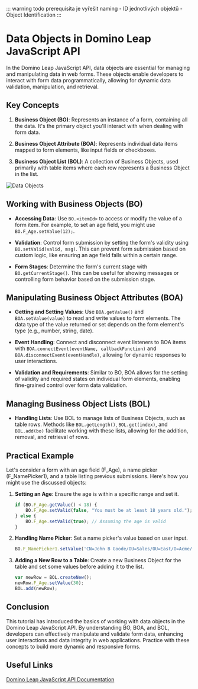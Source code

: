::: warning
todo prerequisita je vyřešit naming - ID jednotlivých objektů - Object Identification
:::

# Data Objects in Domino Leap JavaScript API

In the Domino Leap JavaScript API, data objects are essential for managing and manipulating data in web forms. These
objects enable developers to interact with form data programmatically, allowing for dynamic data validation,
manipulation, and retrieval.

## Key Concepts

1. **Business Object (BO)**: Represents an instance of a form, containing all the data. It's the primary object you'll
   interact with when dealing with form data.

2. **Business Object Attribute (BOA)**: Represents individual data items mapped to form elements, like input fields or
   checkboxes.

3. **Business Object List (BOL)**: A collection of Business Objects, used primarily with table items where each row
   represents a Business Object in the list.

![Data Objects](/data_objects.drawio(1).svg)

## Working with Business Objects (BO)

- **Accessing Data**: Use `BO.<itemId>` to access or modify the value of a form item. For example, to set an age field,
  you might use `BO.F_Age.setValue(12);`.

- **Validation**: Control form submission by setting the form's validity using `BO.setValid(valid, msg)`. This can
  prevent form submission based on custom logic, like ensuring an age field falls within a certain range.

- **Form Stages**: Determine the form's current stage with `BO.getCurrentStage()`. This can be useful for showing
  messages or controlling form behavior based on the submission stage.

## Manipulating Business Object Attributes (BOA)

- **Getting and Setting Values**: Use `BOA.getValue()` and `BOA.setValue(value)` to read and write values to form
  elements. The data type of the value returned or set depends on the form element's type (e.g., number, string, date).

- **Event Handling**: Connect and disconnect event listeners to BOA items
  with `BOA.connectEvent(eventName, callbackFunction)` and `BOA.disconnectEvent(eventHandle)`, allowing for dynamic
  responses to user interactions.

- **Validation and Requirements**: Similar to BO, BOA allows for the setting of validity and required states on
  individual form elements, enabling fine-grained control over form data validation.

## Managing Business Object Lists (BOL)

- **Handling Lists**: Use BOL to manage lists of Business Objects, such as table rows. Methods
  like `BOL.getLength()`, `BOL.get(index)`, and `BOL.add(bo)` facilitate working with these lists, allowing for the
  addition, removal, and retrieval of rows.

## Practical Example

Let's consider a form with an age field (F_Age), a name picker (F_NamePicker1), and a table listing previous
submissions. Here's how you might use the discussed objects:

1. **Setting an Age**: Ensure the age is within a specific range and set it.
   ```javascript
   if (BO.F_Age.getValue() < 18) {
       BO.F_Age.setValid(false, "You must be at least 18 years old.");
   } else {
       BO.F_Age.setValid(true); // Assuming the age is valid
   }
   ```

2. **Handling Name Picker**: Set a name picker's value based on user input.
   ```javascript
   BO.F_NamePicker1.setValue('CN=John B Goode/OU=Sales/OU=East/O=Acme/C=US');
   ```

3. **Adding a New Row to a Table**: Create a new Business Object for the table and set some values before adding it to
   the list.
   ```javascript
   var newRow = BOL.createNew();
   newRow.F_Age.setValue(30);
   BOL.add(newRow);
   ```

## Conclusion

This tutorial has introduced the basics of working with data objects in the Domino Leap JavaScript API. By understanding
BO, BOA, and BOL, developers can effectively manipulate and validate form data, enhancing user interactions and data
integrity in web applications. Practice with these concepts to build more dynamic and responsive forms.

## Useful Links
[Domino Leap JavaScript API Documentation](https://help.hcltechsw.com/domino-leap/1.1.3/ref_jsapi_ref_data_objects.html)